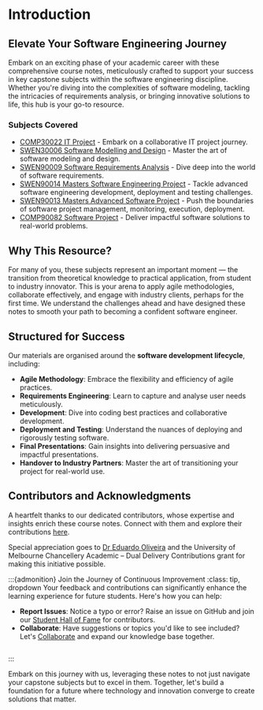 # Introduction

## Elevate Your Software Engineering Journey

Embark on an exciting phase of your academic career with these comprehensive course notes, meticulously crafted to support your success in key capstone subjects within the software engineering discipline. Whether you're diving into the complexities of software modeling, tackling the intricacies of requirements analysis, or bringing innovative solutions to life, this hub is your go-to resource.

### Subjects Covered

- [COMP30022 IT Project](https://handbook.unimelb.edu.au/2024/subjects/comp30022) - Embark on a collaborative IT project journey.
- [SWEN30006 Software Modelling and Design](https://handbook.unimelb.edu.au/2024/subjects/swen30006) - Master the art of software modeling and design.
- [SWEN90009 Software Requirements Analysis](https://handbook.unimelb.edu.au/2024/subjects/swen90009) - Dive deep into the world of software requirements.
- [SWEN90014 Masters Software Engineering Project](https://handbook.unimelb.edu.au/2024/subjects/swen90014) - Tackle advanced software engineering development, deployment and testing challenges.
- [SWEN90013 Masters Advanced Software Project](https://handbook.unimelb.edu.au/2024/subjects/swen90013) - Push the boundaries of software project management, monitoring, execution, deployment.
- [COMP90082 Software Project](https://handbook.unimelb.edu.au/2024/subjects/comp90082) - Deliver impactful software solutions to real-world problems.

## Why This Resource?

For many of you, these subjects represent an important moment — the transition from theoretical knowledge to practical application, from student to industry innovator. This is your arena to apply agile methodologies, collaborate effectively, and engage with industry clients, perhaps for the first time. We understand the challenges ahead and have designed these notes to smooth your path to becoming a confident software engineer.

## Structured for Success

Our materials are organised around the **software development lifecycle**, including:

- **Agile Methodology**: Embrace the flexibility and efficiency of agile practices.
- **Requirements Engineering**: Learn to capture and analyse user needs meticulously.
- **Development**: Dive into coding best practices and collaborative development.
- **Deployment and Testing**: Understand the nuances of deploying and rigorously testing software.
- **Final Presentations**: Gain insights into delivering persuasive and impactful presentations.
- **Handover to Industry Partners**: Master the art of transitioning your project for real-world use.

## Contributors and Acknowledgments

A heartfelt thanks to our dedicated contributors, whose expertise and insights enrich these course notes. Connect with them and explore their contributions [here](https://github.com/cis-projects/project_based_course_notes).

Special appreciation goes to [Dr Eduardo Oliveira](https://findanexpert.unimelb.edu.au/profile/653031-eduardo-araujo-oliveira) and the University of Melbourne Chancellery Academic – Dual Delivery Contributions grant for making this initiative possible.

:::{admonition} Join the Journey of Continuous Improvement
:class: tip, dropdown
Your feedback and contributions can significantly enhance the learning experience for future students. Here's how you can help:
- **Report Issues**: Notice a typo or error? Raise an issue on GitHub and join our [Student Hall of Fame](afterword/hall_of_fame) for contributors.
- **Collaborate**: Have suggestions or topics you'd like to see included? Let's [Collaborate](afterword/collaborate) and expand our knowledge base together.

```{figure} resources/github_issue.png
```
:::

Embark on this journey with us, leveraging these notes to not just navigate your capstone subjects but to excel in them. Together, let's build a foundation for a future where technology and innovation converge to create solutions that matter.
